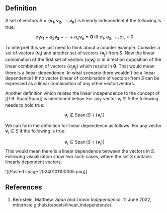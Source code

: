 
## Definition 

A set of vectors $S=\{ \mathbf{v_{1}}, \mathbf{v_{2}},\cdots, \mathbf{v_{n}}\}$  is linearly independent if the following is true:

$$
\alpha_{1}\mathbf{v_{1}}+\alpha_{2}\mathbf{v_{2}}+\cdots+\alpha_{n}\mathbf{v_{n}=0 }~\text{iff}~ \alpha_{1}, \alpha_{2}, \cdots,\alpha_{n}=0
$$

To interpret this we just need to think about a counter example. Consider a set of vectors $\{\mathbf{v_{i}}\}$ and another set of vectors $\{\mathbf{v_{j}}\}$ from $S$. Now the linear combination of the first set of vectors $\{ \alpha_{i} \mathbf{v_{i}} \}$ is in direction opposition of the linear combination of vectors $\{ \alpha_{j} \mathbf{v_{j}}\}$ which results in $\mathbf{0}$. That would mean there is a linear dependence. In what scenario there wouldn't be a linear dependence? 
If no vector (linear of combination of vectors) from $S$ can be expressed as a linear combination of any other vector/vectors.

Another definition which relates the linear independence to the concept of [[1.6. Span|Span]] is mentioned below. For any vector $\mathbf{v}_{i}\in S$ the following needs to hold true: 

$$
\mathbf{v}_i \notin \operatorname{Span}\left(S \backslash\left\{\mathbf{v}_i\right\}\right)
$$

We can form the definition for linear dependence as follows. For any vector $\mathbf{v}_{i}\in S$ if the following is true:

$$
\mathbf{v}_i \in \operatorname{Span}\left(S \backslash\left\{\mathbf{v}_i\right\}\right)
$$
This would mean there is a linear dependence between the vectors in $S$.
Following visualization show two such cases, where the set $S$ contains linearly dependent vectors.

![[Pasted image 20240101100005.png]]

## References

1.  Bernstein, Matthew. _Span and Linear Independence_. 11 June 2022, mbernste.github.io/posts/linear_independence/.








